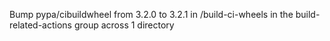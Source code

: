 Bump pypa/cibuildwheel from 3.2.0 to 3.2.1 in /build-ci-wheels in the build-related-actions group across 1 directory
